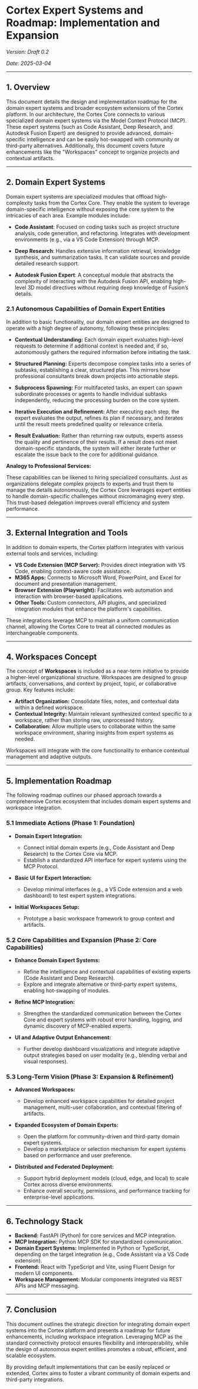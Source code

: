 # Cortex Expert Systems and Roadmap: Implementation and Expansion

_Version: Draft 0.2_

_Date: 2025-03-04_

---

## 1. Overview

This document details the design and implementation roadmap for the domain expert systems and broader ecosystem extensions of the Cortex platform. In our architecture, the Cortex Core connects to various specialized domain expert systems via the Model Context Protocol (MCP). These expert systems (such as Code Assistant, Deep Research, and Autodesk Fusion Expert) are designed to provide advanced, domain-specific intelligence and can be easily hot-swapped with community or third-party alternatives. Additionally, this document covers future enhancements like the "Workspaces" concept to organize projects and contextual artifacts.

---

## 2. Domain Expert Systems

Domain expert systems are specialized modules that offload high-complexity tasks from the Cortex Core. They enable the system to leverage domain-specific intelligence without exposing the core system to the intricacies of each area. Example modules include:

- **Code Assistant**: Focused on coding tasks such as project structure analysis, code generation, and refactoring. Integrates with development environments (e.g., via a VS Code Extension) through MCP.

- **Deep Research**: Handles extensive information retrieval, knowledge synthesis, and summarization tasks. It can validate sources and provide detailed research support.

- **Autodesk Fusion Expert**: A conceptual module that abstracts the complexity of interacting with the Autodesk Fusion API, enabling high-level 3D model directives without requiring deep knowledge of Fusion’s details.

### 2.1 Autonomous Capabilities of Domain Expert Entities

In addition to basic functionality, our domain expert entities are designed to operate with a high degree of autonomy, following these principles:

- **Contextual Understanding:** Each domain expert evaluates high-level requests to determine if additional context is needed and, if so, autonomously gathers the required information before initiating the task.

- **Structured Planning:** Experts decompose complex tasks into a series of subtasks, establishing a clear, structured plan. This mirrors how professional consultants break down projects into actionable steps.

- **Subprocess Spawning:** For multifaceted tasks, an expert can spawn subordinate processes or agents to handle individual subtasks independently, reducing the processing burden on the core system.

- **Iterative Execution and Refinement:** After executing each step, the expert evaluates the output, refines its plan if necessary, and iterates until the result meets predefined quality or relevance criteria.

- **Result Evaluation:** Rather than returning raw outputs, experts assess the quality and pertinence of their results. If a result does not meet domain-specific standards, the system will either iterate further or escalate the issue back to the core for additional guidance.

**Analogy to Professional Services:**

These capabilities can be likened to hiring specialized consultants. Just as organizations delegate complex projects to experts and trust them to manage the details autonomously, the Cortex Core leverages expert entities to handle domain-specific challenges without micromanaging every step. This trust-based delegation improves overall efficiency and system performance.

---

## 3. External Integration and Tools

In addition to domain experts, the Cortex platform integrates with various external tools and services, including:

- **VS Code Extension (MCP Server):** Provides direct integration with VS Code, enabling context-aware code assistance.
- **M365 Apps:** Connects to Microsoft Word, PowerPoint, and Excel for document and presentation management.
- **Browser Extension (Playwright):** Facilitates web automation and interaction with browser-based applications.
- **Other Tools:** Custom connectors, API plugins, and specialized integration modules that enhance the platform's capabilities.

These integrations leverage MCP to maintain a uniform communication channel, allowing the Cortex Core to treat all connected modules as interchangeable components.

---

## 4. Workspaces Concept

The concept of **Workspaces** is included as a near-term initiative to provide a higher-level organizational structure. Workspaces are designed to group artifacts, conversations, and context by project, topic, or collaborative group. Key features include:

- **Artifact Organization:** Consolidate files, notes, and contextual data within a defined workspace.
- **Contextual Integrity:** Maintain relevant synthesized context specific to a workspace, rather than storing raw, unprocessed history.
- **Collaboration:** Allow multiple users to collaborate within the same workspace environment, sharing insights from expert systems as needed.

Workspaces will integrate with the core functionality to enhance contextual management and adaptive outputs.

---

## 5. Implementation Roadmap

The following roadmap outlines our phased approach towards a comprehensive Cortex ecosystem that includes domain expert systems and workspace integration.

### 5.1 Immediate Actions (Phase 1: Foundation)

- **Domain Expert Integration:**

  - Connect initial domain experts (e.g., Code Assistant and Deep Research) to the Cortex Core via MCP.
  - Establish a standardized API interface for expert systems using the MCP Protocol.

- **Basic UI for Expert Interaction:**

  - Develop minimal interfaces (e.g., a VS Code extension and a web dashboard) to test expert system integrations.

- **Initial Workspaces Setup:**
  - Prototype a basic workspace framework to group context and artifacts.

### 5.2 Core Capabilities and Expansion (Phase 2: Core Capabilities)

- **Enhance Domain Expert Systems:**

  - Refine the intelligence and contextual capabilities of existing experts (Code Assistant and Deep Research).
  - Explore and integrate alternative or third-party expert systems, enabling hot-swapping of modules.

- **Refine MCP Integration:**

  - Strengthen the standardized communication between the Cortex Core and expert systems with robust error handling, logging, and dynamic discovery of MCP-enabled experts.

- **UI and Adaptive Output Enhancement:**
  - Further develop dashboard visualizations and integrate adaptive output strategies based on user modality (e.g., blending verbal and visual responses).

### 5.3 Long-Term Vision (Phase 3: Expansion & Refinement)

- **Advanced Workspaces:**

  - Develop enhanced workspace capabilities for detailed project management, multi-user collaboration, and contextual filtering of artifacts.

- **Expanded Ecosystem of Domain Experts:**

  - Open the platform for community-driven and third-party domain expert systems.
  - Develop a marketplace or selection mechanism for expert systems based on performance and user preference.

- **Distributed and Federated Deployment:**
  - Support hybrid deployment models (cloud, edge, and local) to scale Cortex across diverse environments.
  - Enhance overall security, permissions, and performance tracking for enterprise-level applications.

---

## 6. Technology Stack

- **Backend:** FastAPI (Python) for core services and MCP integration.
- **MCP Integration:** Python MCP SDK for standardized communication.
- **Domain Expert Systems:** Implemented in Python or TypeScript, depending on the target integration (e.g., Code Assistant via a VS Code extension).
- **Frontend:** React with TypeScript and Vite, using Fluent Design for modern UI components.
- **Workspace Management:** Modular components integrated via REST APIs and MCP messaging.

---

## 7. Conclusion

This document outlines the strategic direction for integrating domain expert systems into the Cortex platform and presents a roadmap for future enhancements, including workspace integration. Leveraging MCP as the standard connectivity protocol ensures flexibility and interoperability, while the design of autonomous expert entities promotes a robust, efficient, and scalable ecosystem.

By providing default implementations that can be easily replaced or extended, Cortex aims to foster a vibrant community of domain experts and third-party integrations.
